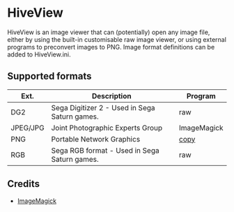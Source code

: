 # HiveView

HiveView is an image viewer that can (potentially) open any image file, either by using the built-in customisable raw image viewer, or using external programs to preconvert images to PNG. Image format definitions can be added to HiveView.ini.

## Supported formats

Ext. | Description | Program
--- | --- | ---
DG2 | Sega Digitizer 2 - Used in Sega Saturn games. | raw
JPEG/JPG | Joint Photographic Experts Group | ImageMagick
PNG | Portable Network Graphics | [copy](https://learn.microsoft.com/en-us/windows-server/administration/windows-commands/copy)
RGB | Sega RGB format - Used in Sega Saturn games. | raw

## Credits

* [ImageMagick](https://github.com/ImageMagick/ImageMagick)
